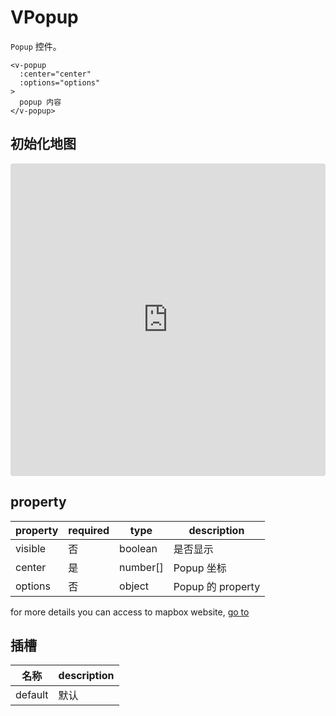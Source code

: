 # VPopup

`Popup` 控件。

```
<v-popup
  :center="center"
  :options="options"
>
  popup 内容
</v-popup>
```

## 初始化地图

<iframe src="https://codesandbox.io/embed/mapvue-vmap-5d689r?fontsize=14&hidescale=1&module=%2Fsrc%2FApp.vue&theme=dark"
     style="width:100%; height:500px; border:0; border-radius: 4px; overflow:hidden;"
     title="mapvue/vmap"
     allow="accelerometer; ambient-light-sensor; camera; encrypted-media; geolocation; gyroscope; hid; microphone; midi; payment; usb; vr; xr-spatial-tracking"
     sandbox="allow-forms allow-modals allow-popups allow-presentation allow-same-origin allow-scripts"
   ></iframe>

## property

| property | required | type     | description       |
| -------- | -------- | -------- | ----------------- |
| visible  | 否       | boolean  | 是否显示          |
| center   | 是       | number[] | Popup 坐标        |
| options  | 否       | object   | Popup 的 property |

for more details you can access to mapbox website, [go to](https://docs.mapbox.com/mapbox-gl-js/api/markers/#popup-parameters)

## 插槽

| 名称    | description |
| ------- | ----------- |
| default | 默认        |
